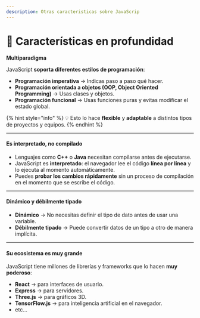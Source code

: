```yaml
---
description: Otras caracteristicas sobre JavaScrip
---
```


# 💯 Características en profundidad

**Multiparadigma**

JavaScript **soporta diferentes estilos de programación**:

* **Programación imperativa** → Indicas paso a paso qué hacer.
* **Programación orientada a objetos (OOP, Object Oriented Programming)** → Usas clases y objetos.
* **Programación funcional** → Usas funciones puras y evitas modificar el estado global.

{% hint style="info" %}
💡 Esto lo hace **flexible** y **adaptable** a distintos tipos de proyectos y equipos.
{% endhint %}

***

#### **Es interpretado, no compilado**

* Lenguajes como **C++** o **Java** necesitan compilarse antes de ejecutarse.
* JavaScript es **interpretado**: el navegador lee el código **línea por línea** y lo ejecuta al momento automáticamente.
* Puedes **probar los cambios rápidamente** sin un proceso de compilación en el momento que se escribe el código.

***

#### D**inámico y débilmente tipado**

* **Dinámico** → No necesitas definir el tipo de dato antes de usar una variable.
* **Débilmente tipado** → Puede convertir datos de un tipo a otro de manera implícita.

***

#### Su ecosistema es muy grande

JavaScript tiene millones de librerías y frameworks que lo hacen **muy poderoso**:

* **React** → para interfaces de usuario.
* **Express** → para servidores.
* **Three.js** → para gráficos 3D.
* **TensorFlow.js** → para inteligencia artificial en el navegador.
* etc...
